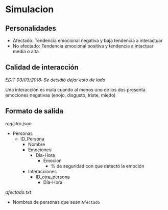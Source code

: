 # Simulacion

## Personalidades

- Afectado: Tendencia emocional negativa y baja tendencia a interactuar
- No afectado: Tendencia emocional positiva y tendencia a intactuar media o alta

## Calidad de interacción

*EDIT 03/03/2018: Se decidió dejar esto de lado*

Una interacción es mala cuando al menos uno de los dos presenta emociones negativas (enojo, disgusto, triste, miedo)

## Formato de salida

*registro.json*
- Personas
  - ID_Persona
    - Nombre
    - Emociones
      - Dia-Hora
        - Emocion
          - % de seguridad con que detectó la emoción
    - Interacciones
      - ID_otra_persona
        - Día-Hora
        
*afectado.txt*
- Nombres de personas que sean `Afectado`
